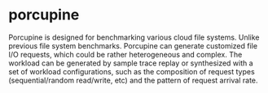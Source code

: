 # porcupine
Porcupine is designed for benchmarking various cloud file systems. Unlike previous file system benchmarks. Porcupine can generate customized file I/O requests, which could be rather heterogeneous and complex. The workload can be generated by sample trace replay or synthesized with a set of workload configurations, such as the composition of request types (sequential/random read/write, etc) and the pattern of request arrival rate.
